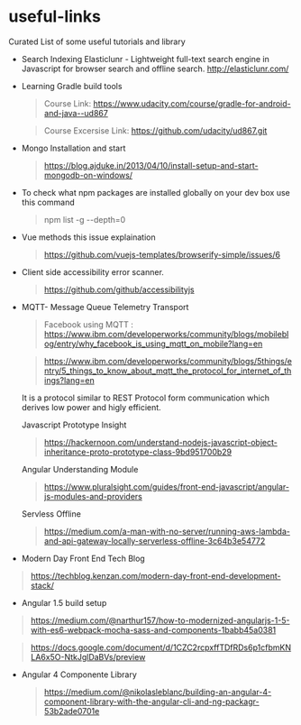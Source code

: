 # useful-links
Curated List of some useful tutorials and library

* Search Indexing 
Elasticlunr - Lightweight full-text search engine in Javascript for browser search and offline search.
http://elasticlunr.com/
* Learning Gradle build tools 
  > Course Link: https://www.udacity.com/course/gradle-for-android-and-java--ud867
  
  > Course Excersise Link: https://github.com/udacity/ud867.git
* Mongo Installation and start
  > https://blog.ajduke.in/2013/04/10/install-setup-and-start-mongodb-on-windows/
* To check what npm packages are installed globally on your dev box use this command
  > npm list -g --depth=0
* Vue methods this issue explaination
  > https://github.com/vuejs-templates/browserify-simple/issues/6
* Client side accessibility error scanner.
  > https://github.com/github/accessibilityjs
* MQTT-  Message Queue Telemetry Transport
  >  Facebook using MQTT : https://www.ibm.com/developerworks/community/blogs/mobileblog/entry/why_facebook_is_using_mqtt_on_mobile?lang=en
  
  > https://www.ibm.com/developerworks/community/blogs/5things/entry/5_things_to_know_about_mqtt_the_protocol_for_internet_of_things?lang=en
  
  It is a protocol similar to REST Protocol form communication which derives low power and higly efficient.
  
  Javascript Prototype Insight
  > https://hackernoon.com/understand-nodejs-javascript-object-inheritance-proto-prototype-class-9bd951700b29
  
  Angular Understanding Module
  > https://www.pluralsight.com/guides/front-end-javascript/angular-js-modules-and-providers

  Servless Offline 
  > https://medium.com/a-man-with-no-server/running-aws-lambda-and-api-gateway-locally-serverless-offline-3c64b3e54772

* Modern Day Front End Tech Blog 
 > https://techblog.kenzan.com/modern-day-front-end-development-stack/
 
* Angular 1.5 build setup 
 > https://medium.com/@narthur157/how-to-modernized-angularjs-1-5-with-es6-webpack-mocha-sass-and-components-1babb45a0381


 > https://docs.google.com/document/d/1CZC2rcpxffTDfRDs6p1cfbmKNLA6x5O-NtkJglDaBVs/preview
 
* Angular 4 Componente Library

  > https://medium.com/@nikolasleblanc/building-an-angular-4-component-library-with-the-angular-cli-and-ng-packagr-53b2ade0701e
